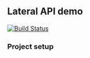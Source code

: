 ## Lateral API demo

[![Build Status](https://api.travis-ci.org/wafflespeanut/lateral-demo.svg?branch=master)](https://travis-ci.org/wafflespeanut/lateral-demo)

### Project setup
